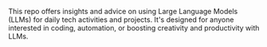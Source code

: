 This repo offers insights and advice on using Large Language Models (LLMs) for daily tech activities and projects. It's designed for anyone interested in coding, automation, or boosting creativity and productivity with LLMs.
